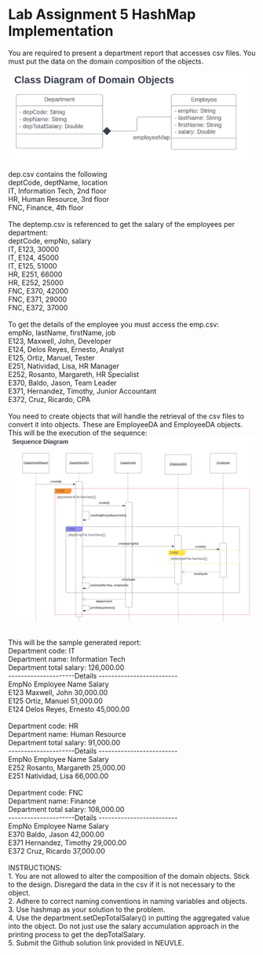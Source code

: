 # Lab Assignment 5 HashMap Implementation
<p>
  You are required to present a department report that accesses csv files. You must put the data on the domain composition of the objects.
</p>
<p>
  <img src="https://github.com/bgduque/computer-science-journey/blob/main/Lab%20Assignment%205%20HashMap%20Implementation/resource/Class%20Diagram.png">
  <br>
  <br>
dep.csv contains the following
  <br>
deptCode, deptName, location
  <br>
IT, Information Tech, 2nd floor
  <br>
HR, Human Resource, 3rd floor
  <br>
FNC, Finance, 4th floor
  <br>
  <br>
The deptemp.csv is referenced to get the salary  of the employees per department:
  <br>
deptCode, empNo, salary
  <br>
IT, E123, 30000
  <br>
IT, E124, 45000
  <br>
IT, E125, 51000
  <br>
HR, E251, 66000
  <br>
HR, E252, 25000
  <br>
FNC, E370, 42000
  <br>
FNC, E371, 29000
  <br>
FNC, E372, 37000
<br>
<br>
To get the details of the employee you must access the emp.csv:
<br>
empNo, lastName, firstName, job
  <br>
E123, Maxwell, John, Developer
  <br>
E124, Delos Reyes, Ernesto, Analyst
  <br>
E125, Ortiz, Manuel, Tester
  <br>
E251, Natividad, Lisa, HR Manager
  <br>
E252, Rosanto, Margareth, HR Specialist
  <br>
E370, Baldo, Jason, Team Leader
  <br>
E371, Hernandez, Timothy, Junior Accountant
  <br>
E372, Cruz, Ricardo, CPA
<br><br>
You need to create objects that will handle the retrieval of the csv files to convert it into objects.  These are EmployeeDA and EmployeeDA objects.  This will be the execution of the sequence:
  <br>
  <img src="https://github.com/bgduque/computer-science-journey/blob/main/Lab%20Assignment%205%20HashMap%20Implementation/resource/Sequence%20Diagram.png">
</p>

<p>
  <br>
This will be the sample generated report:
  <br>
Department code: IT
  <br>
Department name: Information Tech
  <br>
Department total salary: 126,000.00
  <br>
---------------------Details -------------------------
  <br>
EmpNo		 Employee Name	Salary
  <br>
E123		Maxwell, John			30,000.00
  <br>
E125		Ortiz, Manuel			51,000.00
  <br>
E124		Delos Reyes, Ernesto		45,000.00
  <br>
  <br>
Department code: HR
  <br>
Department name: Human Resource
  <br>
Department total salary: 91,000.00
  <br>
---------------------Details -------------------------
  <br>
EmpNo		 Employee Name	Salary
  <br>
E252		Rosanto, Margareth		25,000.00
  <br>
E251		Natividad, Lisa		66,000.00
  <br>
  <br>
Department code: FNC
  <br>
Department name: Finance
  <br>
Department total salary: 108,000.00
  <br>
---------------------Details -------------------------
  <br>
EmpNo		 Employee Name	Salary
  <br>
E370		Baldo, Jason			42,000.00
  <br>
E371		Hernandez, Timothy		29,000.00
  <br>
E372		Cruz, Ricardo			37,000.00
  <br>
  <br>
INSTRUCTIONS:
  <br>
  1. You are not allowed to alter the composition of the domain objects.  Stick to the design. Disregard the data in the csv if it is not necessary to the object.
  <br>
  2. Adhere to correct naming conventions in naming variables and objects.
  <br>
  3. Use hashmap as your solution to the problem.
  <br>
  4. Use the department.setDepTotalSalary() in putting the aggregated value into the object.  Do not just use the salary accumulation approach in the printing process to get the depTotalSalary.
  <br>
  5. Submit the Github solution link provided in NEUVLE.
  <br>
</p>
